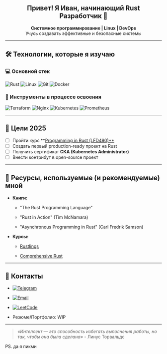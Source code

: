 <div align="center">
  
<h2> Привет! Я Иван, начинающий Rust Разработчик 🦀 <br></h2>
<b>Системное программирование | Linux | DevOps</b><br>
Учусь создавать эффективные и безопасные системы

</div>

---

## 🛠️ Технологии, которые я изучаю

### 💻 Основной стек
![Rust](https://img.shields.io/badge/Rust-000000?style=flat&logo=rust&logoColor=white)
![Linux](https://img.shields.io/badge/Linux-FCC624?style=flat&logo=linux&logoColor=black)
![Git](https://img.shields.io/badge/Git-F05032?style=flat&logo=git&logoColor=white)
![Docker](https://img.shields.io/badge/Docker-2496ED?style=flat&logo=docker&logoColor=white)

### 🔧 Инструменты в процессе освоения
![Terraform](https://img.shields.io/badge/Terraform-5c4ee5?style=flat&logo=TERRAFORM&logoColor=white)
![Nginx](https://img.shields.io/badge/Nginx-009900?style=flat&logo=NGINX&logoColor=white)
![Kubernetes](https://img.shields.io/badge/Kubernetes-326CE5?style=flat&logo=kubernetes&logoColor=white)
![Prometheus](https://img.shields.io/badge/Prometheus-E6522C?style=flat&logo=prometheus&logoColor=white)

---

## 🎯 Цели 2025
- [ ] Пройти курс **[Programming in Rust (LFD480)**](https://training.linuxfoundation.org/training/programming-in-rust-lfd480/)
- [ ] Создать первый production-ready проект на Rust
- [ ] Получить сертификат **CKA (Kubernetes Administrator)**
- [ ] Внести контрибут в open-source проект

---

## 📖 Ресурсы, используемые (и рекомендуемые) мной

- **Книги:**
    
    - "The Rust Programming Language"
        
    - "Rust in Action" (Tim McNamara)
        
    - "Asynchronous Programming in Rust" (Carl Fredrik Samson)
     
- **Курсы:**
    
    - [Rustlings](https://github.com/rust-lang/rustlings)
        
    - [Comprehensive Rust](https://google.github.io/comprehensive-rust/)       

---

## 🤝 Контакты

- [![Telegram](https://img.shields.io/badge/Telegram-26A5E4?style=flat&logo=telegram&logoColor=white)](https://t.me/qqweweqewe)
    
- [![Email](https://img.shields.io/badge/Email-e24a3f?style=flat&logo=gmail&logoColor=white)](https://mailto:golubkovivan4@gmail.com)

- [![LeetCode](https://img.shields.io/badge/LeetCode-FFA116?style=flat&logo=leetcode&logoColor=white)](https://leetcode.com/u/qqweweqewe/)

- Резюме/Портфолио: WIP
    
---

> _«Интеллект — это способность избегать выполнения работы, но так, чтобы она была сделана»_ - Линус Торвальдс
    
    
PS. да я пикми

</div> 
